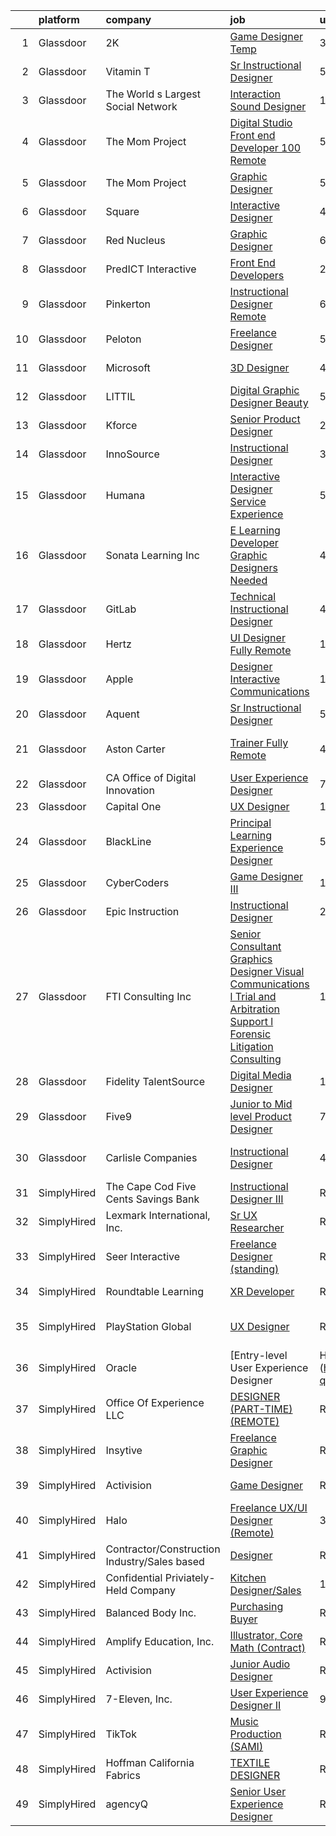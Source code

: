 

|    | platform    | company                                      | job                                                                                                                                                                                                                                                                                                                                                                                                                                                                                                                                                                                                                                                                                                                                                                                                                                                                                                                                                                                                                                                                                                                                                                                                                                                                                                                                      | update_time   | location            |
|---:|:------------|:---------------------------------------------|:-----------------------------------------------------------------------------------------------------------------------------------------------------------------------------------------------------------------------------------------------------------------------------------------------------------------------------------------------------------------------------------------------------------------------------------------------------------------------------------------------------------------------------------------------------------------------------------------------------------------------------------------------------------------------------------------------------------------------------------------------------------------------------------------------------------------------------------------------------------------------------------------------------------------------------------------------------------------------------------------------------------------------------------------------------------------------------------------------------------------------------------------------------------------------------------------------------------------------------------------------------------------------------------------------------------------------------------------|:--------------|:--------------------|
|  1 | Glassdoor   | 2K                                           | [Game Designer  Temp ](https://www.glassdoor.com/partner/jobListing.htm?pos=126&ao=1136043&s=58&guid=0000018118e280afa8d1d45afcde19b4&src=GD_JOB_AD&t=SR&vt=w&ea=1&cs=1_d2a12024&cb=1653979906599&jobListingId=1007899337625&jrtk=3-0-1g4ce506rmfra801-1g4ce507c38p3000-6c5589571cc5939d-)                                                                                                                                                                                                                                                                                                                                                                                                                                                                                                                                                                                                                                                                                                                                                                                                                                                                                                                                                                                                                                               | 3d            | Agoura Hills, CA    |
|  2 | Glassdoor   | Vitamin T                                    | [Sr  Instructional Designer](https://www.glassdoor.com/partner/jobListing.htm?pos=116&ao=1110586&s=58&guid=0000018118e280afa8d1d45afcde19b4&src=GD_JOB_AD&t=SR&vt=w&cs=1_5f7f6863&cb=1653979906598&jobListingId=1007892536876&cpc=3BA4CE39D5B5DEF5&jrtk=3-0-1g4ce506rmfra801-1g4ce507c38p3000-63fd804ab5ad65e7--6NYlbfkN0DMrcEu7yrtATojKJA7cEzGQ3FdRGWLh0CZQInL4ECGI6k5tN82kdM0cJmh4vC7GgjWjBRCaoSVjaK3tsTN9Cl-bUATcrqwV1JE8RrmYtIdVEr7HsG7eVmoDwbGqtHjmDWR_Af0_w8CDF8mLD97Cw3u0vKe9PNme4J_XQaSvjantG-Xrwbx01xTIp0ZPxpJVSvpCM7E-vJyxruUpsf4D4i_mFQHqKCacKPB1uvMtwaS10wWGOhiMImWRxsTbeKqNpvvupOVHiEr5m1xMdSjMqPr1Mdan_CHm_4fBG7Sho1FbPujm8n1wjtFQdPQp3GY810BIQQnHiWvqbSU4m_R4FEDT5sU4rySHIEI-QI7A4IYgkMAk-hH1a7gKEjhDdodjPUmODUKZGwFyrlf7YP09tkhs9l_gUvWK8gdz8WSCd7f8fixgNOHuGzSWDTPMwb9ZPCBW5CGaU2TGA%3D%3D)                                                                                                                                                                                                                                                                                                                                                                                                                                                                                                                             | 5d            | Rosemead, CA        |
|  3 | Glassdoor   | The World s Largest Social Network           | [Interaction Sound Designer](https://www.glassdoor.com/partner/jobListing.htm?pos=113&ao=1110586&s=58&guid=0000018118e280afa8d1d45afcde19b4&src=GD_JOB_AD&t=SR&vt=w&ea=1&cs=1_28fdf168&cb=1653979906598&jobListingId=1007875077537&cpc=654405A9B1E0A9F5&jrtk=3-0-1g4ce506rmfra801-1g4ce507c38p3000-df0d68b83c79321e--6NYlbfkN0DSgjPPcnEdvoK3uuxfISLALE6pB1FR7YSHOr_tSg5_QGIhoz_2VqUepdcKLBLI_zQfseoHRbL_z1N3qdKsw0z0CQCyIZgX9aXMncbEf7fYfGtX0HpM_BrvKvuhHEK2MOdjLfQD8jHe5lgPyN0VMvQeBI3cmaPp4-SJBe-EgxCoZhubb4qhr21jbMEVldtxZPUOucHOFCEpBqt14-ETexTHu17gl-zznWfQuVjAm1G_3WOlAINjqdZUf23vWro585PkSMoy-sdRoC5D6Biic2Y_ayeXt_BNTqOn0BMp4xLuESweCIqgQMj9nOoneP8RF-gEfIVSA7Yxgy99yAaUqU9clnelGvriIRAOE2_VL2vE4mQL7isGurwSVtqn_6XjHTKss8OXj9nRPucfYoHNG-I33S-8r53bG9xvvVHwlQRYtziKpOrAyf84GUDRB-0KuBbGyWvwwFNuK8wjJfYHywvRmgbpI_Gcgy0LPMdkqzeWmqK_xUENRXWrQ5pn1dH9toLJFN7vzRMtG3a2pdhx-2luh44T3A4_YgfrJFkClmVPHQ78YPQ8NpYIHdl_O4yXVy7pOq_3NPsUng%3D%3D)                                                                                                                                                                                                                                                                                                                                                                                        | 12d           | Los Angeles, CA     |
|  4 | Glassdoor   | The Mom Project                              | [Digital Studio Front end Developer  100  Remote ](https://www.glassdoor.com/partner/jobListing.htm?pos=108&ao=1110586&s=58&guid=0000018118e280afa8d1d45afcde19b4&src=GD_JOB_AD&t=SR&vt=w&cs=1_f7c218e3&cb=1653979906597&jobListingId=1007892859402&cpc=4F748F1840550ABC&jrtk=3-0-1g4ce506rmfra801-1g4ce507c38p3000-0320cca571f7ea1a--6NYlbfkN0BDp_epf89aHDQhKpPegNJQ_ldQpEFZQsM9OcONMGxWx6pU56EKHF58QjVdAUvn2gU_0hzOV3ZkZfyQ1748WONsMfQZUSZ8_zUXTJpXql1_aRDoF0uRakaX1z27c9xx5J9A75HekxmWPj8IUd36F5-QWljWNZv-jm4_fz10MotEZCJFNPrk_JUagqA9aM8c_JAw2Ya0dwTnw3iq6zJEGWSRm5l8YV_kMw0NB6d0JgKyF3eofamWOwIFKM5Jb6qRH3kSL3qtXqtKZEldpw967SAlr_qYwlm5MwulqqxnkwoaUgYx997RncjfADoFam0rMEfQNRxta8iXvkL_Znvu4rmn5K5G6RXzsv2uFVJBs0VUdrMggSLVa1GkMR7xoF9VZBK03BBooTMorhwjwrQoOLdr7m35hoRGczBRAIjhBqx5LKESWuHMIMIXh75KWeee59fRRdCCIsRs2MdMa0c2UiAhws-D9iw9Zs-MFLSwbdPKwdrJimgwq8W7ETMUK5JqOSLIEriFrxnKa1c3w8iYe6jOucYCpxKcc7uVE_J9smfvz-pNojGsknbVpBjk2Fc-Rzs%3D)                                                                                                                                                                                                                                                                                                                                                                                     | 5d            | Remote              |
|  5 | Glassdoor   | The Mom Project                              | [Graphic Designer](https://www.glassdoor.com/partner/jobListing.htm?pos=114&ao=1110586&s=58&guid=0000018118e280afa8d1d45afcde19b4&src=GD_JOB_AD&t=SR&vt=w&cs=1_9217649c&cb=1653979906598&jobListingId=1007892859389&cpc=2CAED5C921A5F994&jrtk=3-0-1g4ce506rmfra801-1g4ce507c38p3000-e5f26316595ab63d--6NYlbfkN0BDp_epf89aHDQhKpPegNJQ_ldQpEFZQsM9OcONMGxWx6pU56EKHF58QjVdAUvn2gU_0hzOV3ZkZVVIbYtZVISIwgRRT-8yWPP8LRTHg1ma0js-HdzAuZAjkNqDpcDcFToclPFAr5mAM8JT7FTErmNIHvEC5aJc2THimaA_jCr8pBk4fvKndUHTkint3SamnwP9uD7v1lCBpfWC7tyvFai2SNq6gBGvYgahG6hC0PMx4r84cfLUveiT6c_UKKDh99hZAi1WAu8mTPAUTusJSU8bd_fD6HlPseJbF9bBFMnt93GLS5GWrroKbLxEOiYMV071EOj5eBLyEHXG7bjdvTJN4BzKHO2iMW-jaUEFeiK3MDvHC4x6xEUTfVJaLRDinpNFcBHuIUSsN7Otz4Cl9ABN34iA7L_wBN2FWfwIh4YXarhgdiU2AdzIXtjhe7kmdXkJDDd2Rrhw7zbLa_jd0jLvXiokMaI4DKwOCnKrlFbXXXrwd7i_mg3Fa-K8-MOA2FPcMBBEdNPojkOLeXMqMxxDA_XEIef4tBijh2M4wxFVrQf2qS1UznYh9t4M3svY09w%3D)                                                                                                                                                                                                                                                                                                                                                                                                                     | 5d            | Remote              |
|  6 | Glassdoor   | Square                                       | [Interactive Designer](https://www.glassdoor.com/partner/jobListing.htm?pos=117&ao=1136043&s=58&guid=0000018118e280afa8d1d45afcde19b4&src=GD_JOB_AD&t=SR&vt=w&cs=1_c43ac4cd&cb=1653979906599&jobListingId=1007896668853&jrtk=3-0-1g4ce506rmfra801-1g4ce507c38p3000-40296323c81d9032-)                                                                                                                                                                                                                                                                                                                                                                                                                                                                                                                                                                                                                                                                                                                                                                                                                                                                                                                                                                                                                                                    | 4d            | Austin, TX          |
|  7 | Glassdoor   | Red Nucleus                                  | [Graphic Designer](https://www.glassdoor.com/partner/jobListing.htm?pos=123&ao=1136043&s=58&guid=0000018118e280afa8d1d45afcde19b4&src=GD_JOB_AD&t=SR&vt=w&ea=1&cs=1_36513d33&cb=1653979906599&jobListingId=1007890715459&jrtk=3-0-1g4ce506rmfra801-1g4ce507c38p3000-b479a0a85dcfd21a-)                                                                                                                                                                                                                                                                                                                                                                                                                                                                                                                                                                                                                                                                                                                                                                                                                                                                                                                                                                                                                                                   | 6d            | Yardley, PA         |
|  8 | Glassdoor   | PredICT Interactive                          | [Front End Developers](https://www.glassdoor.com/partner/jobListing.htm?pos=122&ao=1136043&s=58&guid=0000018118e280afa8d1d45afcde19b4&src=GD_JOB_AD&t=SR&vt=w&cs=1_1c100b36&cb=1653979906599&jobListingId=1007903655335&jrtk=3-0-1g4ce506rmfra801-1g4ce507c38p3000-74890d9d6ce17703-)                                                                                                                                                                                                                                                                                                                                                                                                                                                                                                                                                                                                                                                                                                                                                                                                                                                                                                                                                                                                                                                    | 24h           | Wichita, KS         |
|  9 | Glassdoor   | Pinkerton                                    | [Instructional Designer  Remote ](https://www.glassdoor.com/partner/jobListing.htm?pos=101&ao=1110586&s=58&guid=0000018118e280afa8d1d45afcde19b4&src=GD_JOB_AD&t=SR&vt=w&cs=1_10077c34&cb=1653979906596&jobListingId=1007890718547&cpc=9908D8D4413DBB8A&jrtk=3-0-1g4ce506rmfra801-1g4ce507c38p3000-fe6a22d033b9ac05--6NYlbfkN0DEMI6QzMzxi0DD_pMYXICmFoJq-H5LrGXX8bv2zgXFdjxvhNogYZCFzXGj-zNuDRxHoF_Bt1VYN52DVKsSQctlLdwDVnpBk5_SQbD2TLixuSQxH7xyGknGsrPFg1PUvYVwIuWl4RUqDBgmLUjoobMYFjODVUMlQwjFbAQC0nkIH71_QZ9DXD2uiQARXgSyx5G7SIIgC2F1AExDlL7CoDHxWOKre3cbhfjv_U-_cknnbD0W_Ej5A9R3-FZIFNMMxCHYcSTAAz15zJJPIcTKySU8ZMuKLFDWVy8w_zZo6ilfTz3-5LKFt4uuofI-pX4HFVg4X0jE8tqXLt72vyrRhHJ1_TGbupqWk4sN2F7I924IMWbqRTpVfudlgzuElg4w_eT5ywyPsxHK77UClK_wohpuLVeBkGO5U4if5dNuC1m0Qa_PoH5vaEqlhLnHZ8zFIxsvXxGEbvEa2dZKu_bvrAxN0yoyRqPsvljsY-wYWaGUUqmjSCYu1rpMVw4DixWINi4QrII6KCovl7ZlMvJ_x-khFO8CfHRfyok%3D)                                                                                                                                                                                                                                                                                                                                                                                                                                      | 6d            | Remote              |
| 10 | Glassdoor   | Peloton                                      | [Freelance Designer](https://www.glassdoor.com/partner/jobListing.htm?pos=127&ao=1136043&s=58&guid=0000018118e280afa8d1d45afcde19b4&src=GD_JOB_AD&t=SR&vt=w&ea=1&cs=1_406b585a&cb=1653979906599&jobListingId=1007892883917&jrtk=3-0-1g4ce506rmfra801-1g4ce507c38p3000-f7664d831778cae2-)                                                                                                                                                                                                                                                                                                                                                                                                                                                                                                                                                                                                                                                                                                                                                                                                                                                                                                                                                                                                                                                 | 5d            | New York, NY        |
| 11 | Glassdoor   | Microsoft                                    | [3D Designer](https://www.glassdoor.com/partner/jobListing.htm?pos=120&ao=1136043&s=58&guid=0000018118e280afa8d1d45afcde19b4&src=GD_JOB_AD&t=SR&vt=w&cs=1_f117cc28&cb=1653979906599&jobListingId=1007896407765&jrtk=3-0-1g4ce506rmfra801-1g4ce507c38p3000-59a50215a136338b-)                                                                                                                                                                                                                                                                                                                                                                                                                                                                                                                                                                                                                                                                                                                                                                                                                                                                                                                                                                                                                                                             | 4d            | Redmond, WA         |
| 12 | Glassdoor   | LITTIL                                       | [Digital Graphic Designer  Beauty ](https://www.glassdoor.com/partner/jobListing.htm?pos=109&ao=1110586&s=58&guid=0000018118e280afa8d1d45afcde19b4&src=GD_JOB_AD&t=SR&vt=w&ea=1&cs=1_1428e347&cb=1653979906598&jobListingId=1007891975766&cpc=9908D8D4413DBB8A&jrtk=3-0-1g4ce506rmfra801-1g4ce507c38p3000-7125d1fa9995f422--6NYlbfkN0DCOPh4TI5HTrsk0faKMz3ZTXjD7ZvX_l_ZTj8vaDl_1qQA-Jc9ahiJ8OOwiqrC9U_YKfdMxlJgz5OiJ1Xh_VE-npN5yvIJWg8EmYNbhb269pDUudRF0pmA4ZhZCuKfogfoT9DHNwotbvFV-Azko2WsgsfFF5h1mfh1WYmxDb-Kwv73382lSOBELQSSM89QRixK31rJrugsZtZNWi7kjRU9Ghu5UXbSWxlaMpLcNC7WWYlPIrp8_0wgwE_FsYkZdIMH9KBJu77rxr5z7YZTUgRMaJw5K1-b0dyyDrBEasirYxZwDOJmR20-a_OWI8Yft4FiEJvdVkiHFYW8w0FxMNVQohnCtIZB9c__2ADsPiDHe836_rXQRioRdsabUUg3CgfBUHY4Q0pDGriSop73b23TtDYJ2tgdz0ZAokP8vYPEW9wuI1SvpGWUaafS7hFXgoCFWZ2qmUM6VoocCSm3APwMajaIdRC6aHotZ_lW2QNzHxojj9y1m_JmhtcrYxY6BuNcUx5rWMNF3w%3D%3D)                                                                                                                                                                                                                                                                                                                                                                                                                                                 | 5d            | Remote              |
| 13 | Glassdoor   | Kforce                                       | [Senior Product Designer](https://www.glassdoor.com/partner/jobListing.htm?pos=115&ao=1110586&s=58&guid=0000018118e280afa8d1d45afcde19b4&src=GD_JOB_AD&t=SR&vt=w&cs=1_2263cfa7&cb=1653979906598&jobListingId=1007903486419&cpc=2CAED5C921A5F994&jrtk=3-0-1g4ce506rmfra801-1g4ce507c38p3000-d23664d5d39be037--6NYlbfkN0C5IatSLh_Ak1q39eQQoPIxD737RW9NeiYGvIRXkrLjEBkC4LI6KweFWWPiS1Pvvlx6Z2Sf-9b_e5h2lTpOXd367Y_97-zThQtOItmwkiCK4-yFaO927tWc_E1F6jFWTZlkJbYETQQTm_oKybsras6a8aceUQ24GqVrgR0vATLIKrnZvWGrPAdpWv5HtPSEuLCwHddpdUPSot89GmPOI5yoilKZ3gascD5F4EQ6J2dQMQkkoCfbveyJcyngKm4wPaQ18JZGhB3VXbuzzYfMlaxsXK0lynNVK1gEQsVjyqSVWwc_B6f_SmPBjGCO9al0Vb6t-2O0kAdtdrntk-i6dRiREat61GqV_921LDVX2tT8u2usCuRUyRfd0fb4CU73tVvnq1XfdsNpcGsTUaC4CqhBZnSs0Pt-MqpvWs0SxNJjKBcgc49dJIxbSPCc_-t18ZOKhCHv4_U8c2fAXYu289x7Cq365jPGJHhMeaND33nvW4qfSrmc9FNuZFkz7DJUgrdkdh2_-3xPcxyKvlXYiiQQPEROHomTLNMEaT-leqMwTAb_ZgOSLPsiENVrndLaUJ-NnHB3aaeWyhNIeHU6bUIDVKEMIMrXiMeemhlCnIfH7A%3D%3D)                                                                                                                                                                                                                                                                                                                                                                | 24h           | Boca Raton, FL      |
| 14 | Glassdoor   | InnoSource                                   | [Instructional Designer](https://www.glassdoor.com/partner/jobListing.htm?pos=107&ao=1110586&s=58&guid=0000018118e280afa8d1d45afcde19b4&src=GD_JOB_AD&t=SR&vt=w&ea=1&cs=1_fc80453f&cb=1653979906597&jobListingId=1007899373969&cpc=1FDE87803EF93CD3&jrtk=3-0-1g4ce506rmfra801-1g4ce507c38p3000-3ec63070c6e8e33f--6NYlbfkN0BtpHZ3Df7TEIpIrr-Ywi_xcJtvJjwGlamiImSeGxn7jeEn-KSazZlQ9_tQIP15CCFjjxwDTVa5eS17ujUas-383c8d6-OJbmKCBdbOvujr4qHMPUjEiSFWfG_A3xzXhQ8QU_vkK4e9oIqFWYTTjwBu9k33jHlQJGGfHqpo1GNyINyYvYrXP48Hsp4fqqL4bQrkulS2hcXYOV6qjZx1Wk5jK_mA2DmLgYfiP46SqZtWxVAFWXeAVlB5FC1NX07vHl-WN-fEqMlZMHKrOwaqpyeQDWBcGQ9MAjaOyt1kv4iMbhVTqhyp9F0DcqXp2rfYczi_QxTxbfmirdnAE604rOSMNYVO8XkhsBYXCviGoAYyfAHYktNMB7gJK7nibuZO39yCytZy3TB38iuceJQ15Qlj-zB7Q3pw-qgjgoyXa4apaOB-zk-AkFz0DUWhHQuJf9sEHUH7kIDIWgdsMWAbU9bU8OEdZ8_1oSI%3D)                                                                                                                                                                                                                                                                                                                                                                                                                                                                                                          | 3d            | Akron, OH           |
| 15 | Glassdoor   | Humana                                       | [Interactive Designer   Service Experience](https://www.glassdoor.com/partner/jobListing.htm?pos=103&ao=1110586&s=58&guid=0000018118e280afa8d1d45afcde19b4&src=GD_JOB_AD&t=SR&vt=w&ea=1&cs=1_e555a653&cb=1653979906597&jobListingId=1007892486609&cpc=8795CF9063CD573D&jrtk=3-0-1g4ce506rmfra801-1g4ce507c38p3000-e2ea78b62fef2c7d--6NYlbfkN0DTpne61UmFZM4rphN6Z_dPa1xbTMy_srCLEByaiB2DVbhP1pG3_chz0IlmsiH9LQ2dQVaRRe7xpmBJLqB2LLOYrDigLBVTl8NA1BogkpSs7cQ3H2Mdghjv_6Di_yw5HGChALGklcG1b-IpQKz2lEjLqM3TITeeKZqxejj67pBlbjnJ8YtJVVuU-TjS1Pr9trVRu0DkrbLiCqdkgQ5XMlk67K3uKBxywnYMMMTnDUj6PECkV6WvyJ1dA6q6PL9QanbcXdjLsqgqj86sg6gN7OpXXh04YFDA3yny9F3mPR25yoDnYgSyB3pvw0Yaabwjnf16DW1Gh8on9hSg-WjQEFmRCVWSZKjR52klDhirsqDF-srntoCDyXI-UgXO07HXHLKRcnHzYT8xh1ptGiK_xOresdbomkp5wRbud4slSWPxTTeOlSP-vB4-FIIWcBIUfeKy1cPC8DgsrOqlHVhtrHVq5MAwrportdNQGp-G47BI5YPIDWGAHjD_qM3TJia5otysT3G82i0rPNG7nZ_9GSRx)                                                                                                                                                                                                                                                                                                                                                                                                                                     | 5d            | Remote              |
| 16 | Glassdoor   | Sonata Learning  Inc                         | [E Learning Developer Graphic Designers Needed](https://www.glassdoor.com/partner/jobListing.htm?pos=129&ao=1136043&s=58&guid=0000018118e280afa8d1d45afcde19b4&src=GD_JOB_AD&t=SR&vt=w&ea=1&cs=1_058838cf&cb=1653979906599&jobListingId=1007894756360&jrtk=3-0-1g4ce506rmfra801-1g4ce507c38p3000-3850526d8ceb3346-)                                                                                                                                                                                                                                                                                                                                                                                                                                                                                                                                                                                                                                                                                                                                                                                                                                                                                                                                                                                                                      | 4d            | Remote              |
| 17 | Glassdoor   | GitLab                                       | [Technical Instructional Designer](https://www.glassdoor.com/partner/jobListing.htm?pos=124&ao=1136043&s=58&guid=0000018118e280afa8d1d45afcde19b4&src=GD_JOB_AD&t=SR&vt=w&cs=1_dabdfe1a&cb=1653979906599&jobListingId=1007896061504&jrtk=3-0-1g4ce506rmfra801-1g4ce507c38p3000-db32688c7d482578-)                                                                                                                                                                                                                                                                                                                                                                                                                                                                                                                                                                                                                                                                                                                                                                                                                                                                                                                                                                                                                                        | 4d            | Remote              |
| 18 | Glassdoor   | Hertz                                        | [UI Designer  Fully Remote](https://www.glassdoor.com/partner/jobListing.htm?pos=104&ao=1110586&s=58&guid=0000018118e280afa8d1d45afcde19b4&src=GD_JOB_AD&t=SR&vt=w&cs=1_36cf0bd0&cb=1653979906596&jobListingId=1007873114650&cpc=B076152010A3B66C&jrtk=3-0-1g4ce506rmfra801-1g4ce507c38p3000-0b82f78c1c8cfd24--6NYlbfkN0CY2bW1_UrvxrGosjvcoJFNB3pSLD1pqDJ9L6Rrokobn6ynFDR-KCNFxJ3UiXUWyM3JYpbbfZgcrqbvpEBrPJfbXSBBcpTdfGnNT9RBr4CHWYFIJ0jefqNFUKaj9Id9g6LM1Aj1Q62tTj5-IB-eP0jbYWpQunEp4LFjUvg0irH86DGcfbKk4ZwAy8jMFXISfnEtXiKlqi9wFjuwU9NJkuevhg0RoK-hApT13jHzN52pkc-6rnhn6PIY2wH-YE32hi5dQSwp569LqclSZyvmY4RLsGmIbAUE5zAqiwv7fDtAuznmKKGK8HhnwueodRGm1B-Yec6bKGvvS07T_gD9EDpt6e-czlmykBPe_xd0XcwuQwR-ZMMHV2JyG40BQi-kH80SwTBRyKaLnq5LZWIDKWNb0bt2OjYD1IQVC4x00pirVlp2rLSH2Y_Z57J93_4yoKPvWu43dDwiNlHY1mmTb5WCOpGjYGyJ9IMG2BkVfyDvz5d_4Ibf08lQ)                                                                                                                                                                                                                                                                                                                                                                                                                                                                                          | 12d           | Estero, FL          |
| 19 | Glassdoor   | Apple                                        | [Designer  Interactive Communications](https://www.glassdoor.com/partner/jobListing.htm?pos=119&ao=1136043&s=58&guid=0000018118e280afa8d1d45afcde19b4&src=GD_JOB_AD&t=SR&vt=w&cs=1_84682486&cb=1653979906599&jobListingId=1007875152621&jrtk=3-0-1g4ce506rmfra801-1g4ce507c38p3000-68a47cb467e347f2-)                                                                                                                                                                                                                                                                                                                                                                                                                                                                                                                                                                                                                                                                                                                                                                                                                                                                                                                                                                                                                                    | 12d           | Cupertino, CA       |
| 20 | Glassdoor   | Aquent                                       | [Sr  Instructional Designer](https://www.glassdoor.com/partner/jobListing.htm?pos=111&ao=1110586&s=58&guid=0000018118e280afa8d1d45afcde19b4&src=GD_JOB_AD&t=SR&vt=w&cs=1_6d6fd3cc&cb=1653979906598&jobListingId=1007892602956&cpc=A65DF3A704A48F9B&jrtk=3-0-1g4ce506rmfra801-1g4ce507c38p3000-dec73ac88a7f1bb7--6NYlbfkN0DMrcEu7yrtATojKJA7cEzGQ3FdRGWLh0CZQInL4ECGI9gD0Wolx9R2v-Aex0-GK07qHUAnn5kP3QKKQT2qYo3V8MjVZhf0H0E3R93ihq_BaN5FT1DQl7lAZlA6stMcl3DHkHXCDt6br5yg8UYxmJ7pzYbJWYMzUTKii7rhKEQjbEwGo1Ns6UfwK8TJzBztJtr_xY2Q4ATPxv4sRpJoS_MmRdz6ufKdT7OyqVaRlmnuvRIUJ86n5-38vm_-EPDypAzNsmcctpcfCe9VJrznEbgvKxulRj-MzherLTG7vUTLOtZKbTCmeD5nO-Ww9B6LiLqXxehd8wjdzs-ZveR-j8mtM18kTdWJIjwnk-k_hOdGa2xY9HpWPv6tYCbhUPvHWaLLZ1UclB85zfKZRYHnzrO4qbs7GMc-1lJo3JyXESrr0UPP0RwnVw8m-BbtU94v_ts%3D)                                                                                                                                                                                                                                                                                                                                                                                                                                                                                                                                           | 5d            | Rosemead, CA        |
| 21 | Glassdoor   | Aston Carter                                 | [Trainer  Fully Remote ](https://www.glassdoor.com/partner/jobListing.htm?pos=112&ao=1110586&s=58&guid=0000018118e280afa8d1d45afcde19b4&src=GD_JOB_AD&t=SR&vt=w&ea=1&cs=1_e5011fbb&cb=1653979906598&jobListingId=1007896557375&cpc=C4A69CCDBB3B9599&jrtk=3-0-1g4ce506rmfra801-1g4ce507c38p3000-19625a9396a9b5a0--6NYlbfkN0ChYVx_I3yfZ_JDY3EFoivtqvi_stwnZ_kRt8Dowt_l_d1ydueao4NEv8X4QANiVn_7lDAoQAc1bdicPphIBsY1kBL9h888zeA73aS89-01uXhf_EvW5Nysdry9IJHa2G9SHA8bSGzLyHs4Uy71a61ZzqlK9ItogNANzu2VF96160Xo35oEPbV47ASLzBhqQ_fUB9u3XcU94rJGA71WO6yr5kNazWYzYHP4bfWHnBPgnW8iMLtI17DP5BD5CBDfkQVMMMEm_98sVJ9rWexsGYpYAaxvcnahJdMNFQ07hCFOEzQPx1AO-1BylG63baZJOz1wvub3gijEX_acnOQ6YEV1GBb3qfT9YgjA7kgoPsv4ZfrrX4ElW_f4deHM7zg61-UG-hpLps66-7ATV4KkmNzmkfNfIt-TXhn4dWALjkIy-ksOQUf-a4-MDSD5JQWrMchRX5zqcTfsjI-ERfKOXZlr1qGsYVJrUKG8OuAIT98BtrreWrOEb79z3Rm-9y3nYQSomfkKBqiqSxdC1-HMniaxc5ym5z92Ki1EXJOwRGK8NWc0qlieAFuo50wwUusStvsRyAhz4JV4i6QuXzuqi-CTZ9gYIa2skAcojRxV6gvV-8jXCyeud5IisZEjeak8vaXtFKj0rNv-xhUc3XMPQTjv0H6FzwLltN97XgjwUoIx0bFGGKzieGKzg_ay_8V0VgEylkOHo9aF0ATbo_zQyVaoLP-88ENsy6maOUGhHiHRzRWIdSwz5PCZjSlLhoS97oZZz3fsugEEAgjs1BOV6EVyB5-al_b-1-K0n8hc_ZMx1GXiYTOK1_pR9Qq9_8vz0fI5ywQ8XKTXbvxqMiWeyIv2rpDk0Lmct_T8W6Az5DFVrR7NgynDvFjYKHMe4NSdJHEOvKNEWevPYrbfS9vchI7IMgFHTDJr5T4QHyM6J97VPhKrEDtm4aTMqp2NDUMfSwQ%3D)          | 4d            | Fort Lauderdale, FL |
| 22 | Glassdoor   | CA Office of Digital Innovation              | [User Experience Designer](https://www.glassdoor.com/partner/jobListing.htm?pos=118&ao=1136043&s=58&guid=0000018118e280afa8d1d45afcde19b4&src=GD_JOB_AD&t=SR&vt=w&ea=1&cs=1_d9e23630&cb=1653979906599&jobListingId=1007886937894&jrtk=3-0-1g4ce506rmfra801-1g4ce507c38p3000-4b86180a2663d55c-)                                                                                                                                                                                                                                                                                                                                                                                                                                                                                                                                                                                                                                                                                                                                                                                                                                                                                                                                                                                                                                           | 7d            | Remote              |
| 23 | Glassdoor   | Capital One                                  | [UX Designer](https://www.glassdoor.com/partner/jobListing.htm?pos=102&ao=1110586&s=58&guid=0000018118e280afa8d1d45afcde19b4&src=GD_JOB_AD&t=SR&vt=w&cs=1_6ec60dc7&cb=1653979906596&jobListingId=1007901635918&cpc=4B86475FAF393599&jrtk=3-0-1g4ce506rmfra801-1g4ce507c38p3000-afd7ea119b481ccb--6NYlbfkN0C3j_zLGvpMLCdiZ0WC46XqVTA1VMZzOzKXPhAXwYlrNb9EbKZEg8x0wzjxx-xvfPrKazWr8RjPi-jB5U98Ao-e2VZSmf9qPouelt11r1h2Dl4jnozexgDRmWjESJ3qlQfT3kNH8XOLJxT76wql-PVgqKAM1xggs7cro-3rXA9bsK9lYZSZ_K2ofdGkoDF2ClPKZwi9VdrctJ_P0l9hdtgSkKjeMKCu6iDuGRVRF6kjWanQswGPum3Ckiw75qRSPedsSTlaMhVDnhlHL9KxxgF0o_9KK5QBp3zLZo-m5TirCLo-aMv2tI2PRGDeCTYQrCyOBueJwCRLS9nXKPGLQhAj01fTdZAX-WL0U4UaSeUhNwU9OLlyImlXJjbd4VqfQrdZe-hRbzSdappseacUtFWN2KAwD4T-1DlZYOB9HYehP7KuKj6TFFH_)                                                                                                                                                                                                                                                                                                                                                                                                                                                                                                                                                                        | 1d            | Plano, TX           |
| 24 | Glassdoor   | BlackLine                                    | [Principal Learning Experience Designer](https://www.glassdoor.com/partner/jobListing.htm?pos=130&ao=1136043&s=58&guid=0000018118e280afa8d1d45afcde19b4&src=GD_JOB_AD&t=SR&vt=w&cs=1_d5f62e0b&cb=1653979906599&jobListingId=1007892633283&jrtk=3-0-1g4ce506rmfra801-1g4ce507c38p3000-9df81f3231e931b5-)                                                                                                                                                                                                                                                                                                                                                                                                                                                                                                                                                                                                                                                                                                                                                                                                                                                                                                                                                                                                                                  | 5d            | Remote              |
| 25 | Glassdoor   | CyberCoders                                  | [Game Designer III](https://www.glassdoor.com/partner/jobListing.htm?pos=110&ao=1110586&s=58&guid=0000018118e280afa8d1d45afcde19b4&src=GD_JOB_AD&t=SR&vt=w&ea=1&cs=1_1b462ff9&cb=1653979906598&jobListingId=1007900591978&cpc=654405A9B1E0A9F5&jrtk=3-0-1g4ce506rmfra801-1g4ce507c38p3000-824dbe602b34d2d5--6NYlbfkN0CpFJQzrgRR8WqXWK1qKKEqALWJw739KlKqr2H-MSI4eoBlI4EFrmor2FYZMP3muM0cYoK_Iv-1NOQMvpUi4_dItFNHS8_dGeGrtoWXe-ms-8dZ1LL4nPC-itW9XN2VRPQ0XocU1IyeAyBrWfS0W6HJ1L37LYiZbyKxgFBmggzLkA7IKe6Sb47BSxMWMFEan-iC62psoZEemXo2l-wcnZXgkJrX8HkqkKk-Vje_fVXr5LgpD265HwtoKU0dz1NnuYL-l1McU40oat9o-rTDc-Qi9hgN6LNRTCyB1qbr9kcwIBEynx3t8CvTT9yiP--mD95E1w9hiP8jApmVt-h04ccvxzXYmLG6S2Cwv6_K2zTWodVVrHSByZtHcLpgcPb85aeRFr6D4Wmx5OXHS27mxRyj_6N8g5o4ryDFsMI7j8MOCGUV17Lpf5R4hIJNkLpfvJHija_ctxXNagJesr2XEwYpaytJ5uy3fjdT6P38tYxIlHfmU866k0L5Kcp6M-Nf1v68V4Q2k1XTOxeTFB_Z8bugk8dqRf5pKfQwdvOQRK8RGab_dHATrwTzWoSo6txUYk858jksY_ig9Cnm6oaff5hn7JaSkkcwBq-7CWREtjkeBjQfd9NqJ2ec8Ip2XdwcveNfyRImvkrQWHLWDNChBMauGbk-r_hJGmhtIkZmTjPDVyB_RPXNWzcxwoRBOvcOvNbOjK1fIxoMNEMTbiGgmNLnod1Zye4mQdG82_vrxqZumoCtnUGnBQHTWZ7WTqxcqgwUH5Zxc7Twu150C3RX1b92WPm4VePTYNhX2rOebVtsKmY4mBIi9CeNsnevJOb8ECM5PGyHH6UDijtBgVyzzAnyyULCptT8Bk_obYWEhxWw-t_P3WuO8SkmlvVf5P3j-_1lpjlverCwnneAgl7CVNK-SEynOEyESXVJZT995H3Cz82meHA1A3JD-bLGjKGJZ93vr7awzfGmaQ%3D%3D) | 1d            | Seattle, WA         |
| 26 | Glassdoor   | Epic Instruction                             | [Instructional Designer](https://www.glassdoor.com/partner/jobListing.htm?pos=125&ao=1136043&s=58&guid=0000018118e280afa8d1d45afcde19b4&src=GD_JOB_AD&t=SR&vt=w&ea=1&cs=1_37504ea5&cb=1653979906599&jobListingId=1007903402524&jrtk=3-0-1g4ce506rmfra801-1g4ce507c38p3000-0d0bfb566800161c-)                                                                                                                                                                                                                                                                                                                                                                                                                                                                                                                                                                                                                                                                                                                                                                                                                                                                                                                                                                                                                                             | 24h           | Remote              |
| 27 | Glassdoor   | FTI Consulting  Inc                          | [Senior Consultant Graphics Designer  Visual Communications l Trial and Arbitration Support l Forensic   Litigation Consulting](https://www.glassdoor.com/partner/jobListing.htm?pos=106&ao=1110586&s=58&guid=0000018118e280afa8d1d45afcde19b4&src=GD_JOB_AD&t=SR&vt=w&cs=1_1fcc804f&cb=1653979906597&jobListingId=1007869740375&cpc=AC285F3A3ECA6BB0&jrtk=3-0-1g4ce506rmfra801-1g4ce507c38p3000-58ac9f715df19ebc--6NYlbfkN0Cg7HZUmJnRV4dKO0I4YgUBnE_R5BIjwxrqoegT7KJNQdExlbPfp0S1dgOxQaxuqsINzpB0Cq6dXSXicJRaxKT4a6RF6Rt9sT21IOah0kxcRMrv9IQceSSNvF3aCNM9t5CMLpwG-fL-PpbNqwB9WcG0hV-DTK9ckS8qELgs67QJGIwXoeh0XBOFgZy5HRwo_o7NqjWDRCco5Zbnp1ojVJEdS9hHqVayYcQpRFDPZo8aSqRWB71vPoLC3X8ZlWh26mGue2rOINKa5CqQjToTt0M21KdGQiXaicDv4fUAkgDOrjzBcKBjrl5u41Ygf29-o7KbOYMcGFHk33iBIiTswH_T4JnYz3xyCTPipM_PpvJopfuHEqZrRNSerPNFLawY0pwfSTvDqCV-qdmk5FcONQIjj3UW95_zgfJwHKMJv4IrjG5h20jqXg7NZlmwklSj0XDDGKa94j9x9mXjT6WWDhJyywoOgxmRk4Vi2_mrcOTveGdD_zfCyYMlKy-apKDsygOOSixK6s_ndel9VSCUKBr-JKV0F1TpTVwUUvVjUrrDGA%3D%3D)                                                                                                                                                                                                                                                                                                                          | 13d           | New York, NY        |
| 28 | Glassdoor   | Fidelity TalentSource                        | [Digital Media Designer](https://www.glassdoor.com/partner/jobListing.htm?pos=105&ao=1110586&s=58&guid=0000018118e280afa8d1d45afcde19b4&src=GD_JOB_AD&t=SR&vt=w&cs=1_a11db08c&cb=1653979906596&jobListingId=1007868985563&cpc=853DEF62E69EE75B&jrtk=3-0-1g4ce506rmfra801-1g4ce507c38p3000-922c85300f8242d0--6NYlbfkN0AoYXfdOe7El6-Ykny_IbMrQLc_ftZ75MJybi-dJXWXjsCzoyCJRRBVlF9fO0cfHB-4KS3MhM3FDnUmEVenvdMrwB49q7qCu_5uwfkip7tNyQ3bpfmd2WCHSbj8lsHbqGmZqMHGtlHGrxMgkw2Pxbiqk5OpxxQjapGzDD9Rd-MOJZEmyB7iUwQpaQsObez3IBtbEr4C0HGTM5cMHVZWDKpzLce-yA0xywSPD7Ok64fnCNzHArWTLDV6OcXXqGt-fWu2VFiWQALO-yWQzDhY_nRReuJgo3agvEXt58xbwEGzegGo3UVnajyt9V24ObrgdYQzJs_p9fY9nFuavGv_8P4eangMyQOJ4pJmQMOPFpDjGvP7rHwbKvF3E0OhVI1raR_DHZ_sjuZ3iKQtqk_B7jALafY8IavuZIDvhq8I0XHoPmv1OyD8eVWbiLKUjr1FQXZTQpwFNKeErUEAxcyYttBRdCnyG6BNxhYve2OBcKBwDFgy9Ij_I-M-)                                                                                                                                                                                                                                                                                                                                                                                                                                                                                             | 13d           | Durham, NC          |
| 29 | Glassdoor   | Five9                                        | [Junior to Mid level Product Designer](https://www.glassdoor.com/partner/jobListing.htm?pos=128&ao=1136043&s=58&guid=0000018118e280afa8d1d45afcde19b4&src=GD_JOB_AD&t=SR&vt=w&ea=1&cs=1_cdd2d65f&cb=1653979906599&jobListingId=1007886934243&jrtk=3-0-1g4ce506rmfra801-1g4ce507c38p3000-4e99bec0d953ddd3-)                                                                                                                                                                                                                                                                                                                                                                                                                                                                                                                                                                                                                                                                                                                                                                                                                                                                                                                                                                                                                               | 7d            | San Ramon, CA       |
| 30 | Glassdoor   | Carlisle Companies                           | [Instructional Designer](https://www.glassdoor.com/partner/jobListing.htm?pos=121&ao=1136043&s=58&guid=0000018118e280afa8d1d45afcde19b4&src=GD_JOB_AD&t=SR&vt=w&cs=1_1e13f9dd&cb=1653979906599&jobListingId=1007895924982&jrtk=3-0-1g4ce506rmfra801-1g4ce507c38p3000-f43bebc044e16105-)                                                                                                                                                                                                                                                                                                                                                                                                                                                                                                                                                                                                                                                                                                                                                                                                                                                                                                                                                                                                                                                  | 4d            | Saint Augustine, FL |
| 31 | SimplyHired | The Cape Cod Five Cents Savings Bank         | [Instructional Designer III](https://www.simplyhired.com/job/SKo8vCmg1L-5eCOsKyOqM7lXHw_BBvxy6Qpw_bT5PWK59dHoeZCVwQ?q=interactive+designer)                                                                                                                                                                                                                                                                                                                                                                                                                                                                                                                                                                                                                                                                                                                                                                                                                                                                                                                                                                                                                                                                                                                                                                                              | Recently      | Hyannis, MA         |
| 32 | SimplyHired | Lexmark International, Inc.                  | [Sr UX Researcher](https://www.simplyhired.com/job/oYoFITEqoM8aM6_6lCjt-Y8GkwHqkzkHOIL475-d28UnTY6qtXdeHw?q=interactive+designer)                                                                                                                                                                                                                                                                                                                                                                                                                                                                                                                                                                                                                                                                                                                                                                                                                                                                                                                                                                                                                                                                                                                                                                                                        | Recently      | Lexington, KY       |
| 33 | SimplyHired | Seer Interactive                             | [Freelance Designer (standing)](https://www.simplyhired.com/job/OMrLjGqiVjB4HSOHNcPsGMBE7asrChjuptiioyzCf3fMQCzg3HR7Qw?q=interactive+designer)                                                                                                                                                                                                                                                                                                                                                                                                                                                                                                                                                                                                                                                                                                                                                                                                                                                                                                                                                                                                                                                                                                                                                                                           | Recently      | Remote +1 location  |
| 34 | SimplyHired | Roundtable Learning                          | [XR Developer](https://www.simplyhired.com/job/qvFIadB82qmPKcwbS-Su0yZRi4ORLl-D343HzeTnEbsndyKhfpbK4Q?q=interactive+designer)                                                                                                                                                                                                                                                                                                                                                                                                                                                                                                                                                                                                                                                                                                                                                                                                                                                                                                                                                                                                                                                                                                                                                                                                            | Recently      | Chagrin Falls, OH   |
| 35 | SimplyHired | PlayStation Global                           | [UX Designer](https://www.simplyhired.com/job/HBy-pXYV_o8XnyxuOyn3Vnm0QxeZGuXUIJRhOX0UydKTByBUDu1gdw?q=interactive+designer)                                                                                                                                                                                                                                                                                                                                                                                                                                                                                                                                                                                                                                                                                                                                                                                                                                                                                                                                                                                                                                                                                                                                                                                                             | Recently      | San Francisco, CA   |
| 36 | SimplyHired | Oracle                                       | [Entry-level User Experience Designer | Health Sciences](https://www.simplyhired.com/job/ac3IJacSJpaATcNHAn6oOfTSk8_aJ4yD1mZtgqp5u6dU8V_xt1_7Ng?q=interactive+designer)                                                                                                                                                                                                                                                                                                                                                                                                                                                                                                                                                                                                                                                                                                                                                                                                                                                                                                                                                                                                                                                                                                                                                                  | 7d            | United States       |
| 37 | SimplyHired | Office Of Experience LLC                     | [DESIGNER (PART-TIME) (REMOTE)](https://www.simplyhired.com/job/yUtNm7aP5k7lf3a27Q4KIbyvuM9A7WQE2tgKPjPrP4xRwKfFS33ECw?q=interactive+designer)                                                                                                                                                                                                                                                                                                                                                                                                                                                                                                                                                                                                                                                                                                                                                                                                                                                                                                                                                                                                                                                                                                                                                                                           | Recently      | Chicago, IL         |
| 38 | SimplyHired | Insytive                                     | [Freelance Graphic Designer](https://www.simplyhired.com/job/n0OripE-PckRlxkJxrOE2mEr9j9h1x-nkx2-OiK6HDT9Q0R3h3_aNw?q=interactive+designer)                                                                                                                                                                                                                                                                                                                                                                                                                                                                                                                                                                                                                                                                                                                                                                                                                                                                                                                                                                                                                                                                                                                                                                                              | Recently      | Remote              |
| 39 | SimplyHired | Activision                                   | [Game Designer](https://www.simplyhired.com/job/TL_qKljYP37eSbXCmlPehFg582H3dNnEOsAtwfyqN6bWOBFVJNZO6A?q=interactive+designer)                                                                                                                                                                                                                                                                                                                                                                                                                                                                                                                                                                                                                                                                                                                                                                                                                                                                                                                                                                                                                                                                                                                                                                                                           | Recently      | Woodland Hills, CA  |
| 40 | SimplyHired | Halo                                         | [Freelance UX/UI Designer (Remote)](https://www.simplyhired.com/job/-T32NtV-D7VMlMvUmThv4PCvxZBKHTas3srB94E0JwOEPny--5c-nQ?q=interactive+designer)                                                                                                                                                                                                                                                                                                                                                                                                                                                                                                                                                                                                                                                                                                                                                                                                                                                                                                                                                                                                                                                                                                                                                                                       | 3d            | Remote              |
| 41 | SimplyHired | Contractor/Construction Industry/Sales based | [Designer](https://www.simplyhired.com/job/Nna0HN5GmbRZtg_RAxGC7BpI83dLffw0hMM6P68zZWsKaPb4S-EMmQ?q=interactive+designer)                                                                                                                                                                                                                                                                                                                                                                                                                                                                                                                                                                                                                                                                                                                                                                                                                                                                                                                                                                                                                                                                                                                                                                                                                | Recently      | Fort Myers, FL      |
| 42 | SimplyHired | Confidential Priviately-Held Company         | [Kitchen Designer/Sales](https://www.simplyhired.com/job/_IL8mW4q_vshXg4yOU6a4U1XluAszA5WptOK5tPJ51ifD_LAmHbD0g?q=interactive+designer)                                                                                                                                                                                                                                                                                                                                                                                                                                                                                                                                                                                                                                                                                                                                                                                                                                                                                                                                                                                                                                                                                                                                                                                                  | 13d           | Denver, CO          |
| 43 | SimplyHired | Balanced Body Inc.                           | [Purchasing Buyer](https://www.simplyhired.com/job/ysOYXMoq3YUVaId0cBKb5WpthnVn_VKxSRA2_s-D5gcpEkA9YdxMZw?q=interactive+designer)                                                                                                                                                                                                                                                                                                                                                                                                                                                                                                                                                                                                                                                                                                                                                                                                                                                                                                                                                                                                                                                                                                                                                                                                        | Recently      | Sacramento, CA      |
| 44 | SimplyHired | Amplify Education, Inc.                      | [Illustrator, Core Math (Contract)](https://www.simplyhired.com/job/TpdYFELqwSTnaf8FEJT0FWYogFSnhphHS7p0ngqbfvvYxBPqLM6KIA?q=interactive+designer)                                                                                                                                                                                                                                                                                                                                                                                                                                                                                                                                                                                                                                                                                                                                                                                                                                                                                                                                                                                                                                                                                                                                                                                       | Recently      | Remote              |
| 45 | SimplyHired | Activision                                   | [Junior Audio Designer](https://www.simplyhired.com/job/d60IhH52Y6PbGTv2VkUHJ4cns-7ArSPo80W2OdMTLf19LGBTRW0qYQ?q=interactive+designer)                                                                                                                                                                                                                                                                                                                                                                                                                                                                                                                                                                                                                                                                                                                                                                                                                                                                                                                                                                                                                                                                                                                                                                                                   | Recently      | Middleton, WI       |
| 46 | SimplyHired | 7-Eleven, Inc.                               | [User Experience Designer II](https://www.simplyhired.com/job/KqXvTyS1P4tNBijJ1mnyZA1p2JhojehdwJj5EvcSX8xAVOET4zeiEw?q=interactive+designer)                                                                                                                                                                                                                                                                                                                                                                                                                                                                                                                                                                                                                                                                                                                                                                                                                                                                                                                                                                                                                                                                                                                                                                                             | 9d            | Irving, TX          |
| 47 | SimplyHired | TikTok                                       | [Music Production (SAMI)](https://www.simplyhired.com/job/2Tqqo9ls3PxWXznsbW_zqZyHSKDst4HA0czfEUjyZA5NCH_uP-XOsw?q=interactive+designer)                                                                                                                                                                                                                                                                                                                                                                                                                                                                                                                                                                                                                                                                                                                                                                                                                                                                                                                                                                                                                                                                                                                                                                                                 | Recently      | Mountain View, CA   |
| 48 | SimplyHired | Hoffman California Fabrics                   | [TEXTILE DESIGNER](https://www.simplyhired.com/job/OirQ6vOVBD-UBs6ovQEhdiAgB_IdUhNhRervu155J2An9uJqqS15RQ?q=interactive+designer)                                                                                                                                                                                                                                                                                                                                                                                                                                                                                                                                                                                                                                                                                                                                                                                                                                                                                                                                                                                                                                                                                                                                                                                                        | Recently      | Mission Viejo, CA   |
| 49 | SimplyHired | agencyQ                                      | [Senior User Experience Designer](https://www.simplyhired.com/job/cIDtvicOoH53aMYEP0Ljm-akwv5PTKqGSpFWDKdyocaD4666RjrRkA?q=interactive+designer)                                                                                                                                                                                                                                                                                                                                                                                                                                                                                                                                                                                                                                                                                                                                                                                                                                                                                                                                                                                                                                                                                                                                                                                         | Recently      | Bethesda, MD        |